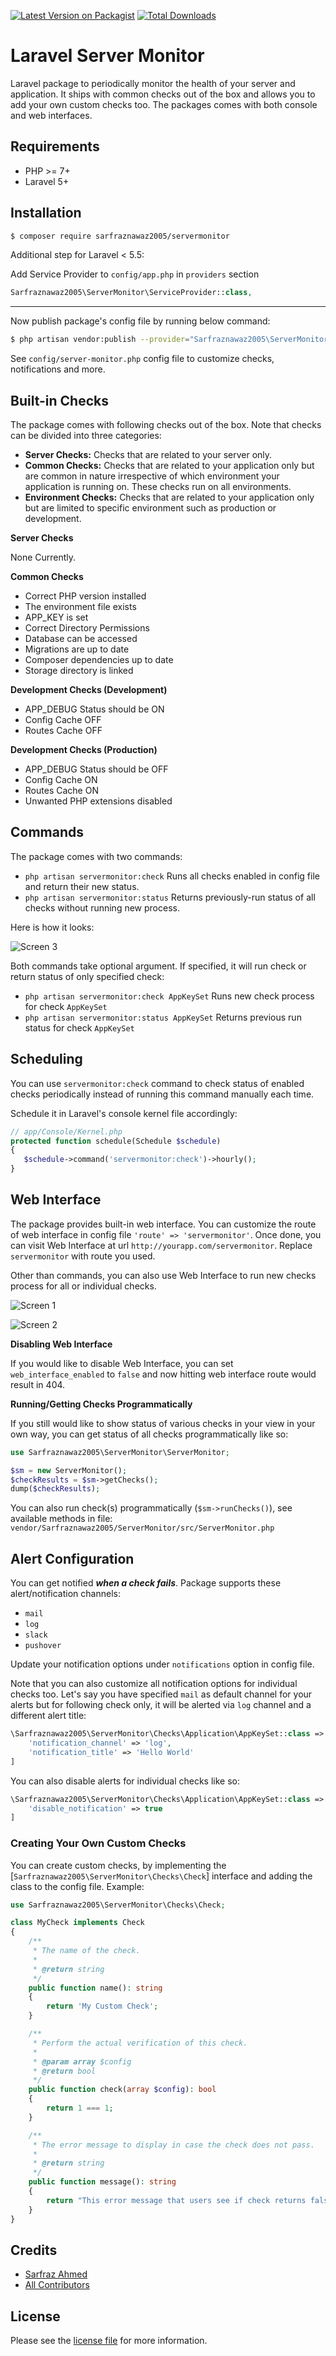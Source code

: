 [![Latest Version on Packagist][ico-version]][link-packagist]
[![Total Downloads][ico-downloads]][link-downloads]

# Laravel Server Monitor

Laravel package to periodically monitor the health of your server and application. It ships with common checks out of the box and allows you to add your own custom checks too. The packages comes with both console and web interfaces.



## Requirements

 - PHP >= 7+
 - Laravel 5+

## Installation


``` bash
$ composer require sarfraznawaz2005/servermonitor
```

Additional step for Laravel < 5.5:

Add Service Provider to `config/app.php` in `providers` section
```php
Sarfraznawaz2005\ServerMonitor\ServiceProvider::class,
```


---

Now publish package's config file by running below command:

```bash
$ php artisan vendor:publish --provider="Sarfraznawaz2005\ServerMonitor\ServiceProvider"
```

See `config/server-monitor.php` config file to customize checks, notifications and more.

## Built-in Checks

The package comes with following checks out of the box. Note that checks can be divided into three categories:

 - **Server Checks:** Checks that are related to your server only.
 - **Common Checks:** Checks that are related to your application only but are common in nature irrespective of which environment your application is running on. These checks run on all environments.
 - **Environment Checks:** Checks that are related to your application only but are limited to specific environment such as production or development.

**Server Checks**

None Currently.

**Common Checks**

 - Correct PHP version installed
 - The environment file exists
 - APP_KEY is set
 - Correct Directory Permissions
 - Database can be accessed
 - Migrations are up to date
 - Composer dependencies up to date
 - Storage directory is linked

**Development Checks (Development)**

 - APP_DEBUG Status should be ON
 - Config Cache OFF
 - Routes Cache OFF

**Development Checks (Production)**

 - APP_DEBUG Status should be OFF
 - Config Cache ON
 - Routes Cache ON
 - Unwanted PHP extensions disabled

## Commands

The package comes with two commands:

 - `php artisan servermonitor:check` Runs all checks enabled in config file and return their new status.
 - `php artisan servermonitor:status` Returns previously-run status of all checks without running new process.

Here is how it looks:

![Screen 3](https://github.com/sarfraznawaz2005/servermonitor/blob/master/screen3.gif?raw=true)


Both commands take optional argument. If specified, it will run check or return status of only specified check:

 - `php artisan servermonitor:check AppKeySet` Runs new check process for check `AppKeySet`
 - `php artisan servermonitor:status AppKeySet` Returns previous run status for check `AppKeySet`


## Scheduling

You can use `servermonitor:check` command to check status of enabled checks periodically instead of running this command manually each time.

Schedule it in Laravel's console kernel file accordingly:

```php
// app/Console/Kernel.php
protected function schedule(Schedule $schedule)
{
   $schedule->command('servermonitor:check')->hourly();
}
```

## Web Interface

The package provides built-in web interface. You can customize the route of web interface in config file `'route' => 'servermonitor'`. Once done, you can visit Web Interface at url `http://yourapp.com/servermonitor`. Replace `servermonitor` with route you used.

Other than commands, you can also use Web Interface to run new checks process for all or individual checks.

![Screen 1](https://github.com/sarfraznawaz2005/servermonitor/blob/master/screen1.gif?raw=true)

![Screen 2](https://github.com/sarfraznawaz2005/servermonitor/blob/master/screen2.gif?raw=true)

**Disabling Web Interface**

If you would like to disable Web Interface, you can set `web_interface_enabled` to `false` and now hitting web interface route would result in 404.

**Running/Getting Checks Programmatically**

If you still would like to show status of various checks in your view in your own way, you can get status of all checks programmatically like so:

```php
use Sarfraznawaz2005\ServerMonitor\ServerMonitor;

$sm = new ServerMonitor();
$checkResults = $sm->getChecks();
dump($checkResults);
```

You can also run check(s) programmatically (`$sm->runChecks()`), see available methods in file: `vendor/Sarfraznawaz2005/ServerMonitor/src/ServerMonitor.php`

## Alert Configuration

You can get notified ***when a check fails***. Package supports these alert/notification channels: 

 - `mail`
 - `log`
 - `slack`
 - `pushover`

Update your notification options under `notifications` option in config file.

Note that you can also customize all notification options for individual checks too. Let's say you have specified `mail` as default channel for your alerts but for following check only, it will be alerted via `log` channel and a different alert title:

````php
\Sarfraznawaz2005\ServerMonitor\Checks\Application\AppKeySet::class => [
    'notification_channel' => 'log',
    'notification_title' => 'Hello World'
]
````

You can also disable alerts for individual checks like so:

````php
\Sarfraznawaz2005\ServerMonitor\Checks\Application\AppKeySet::class => [
    'disable_notification' => true
]
````

### Creating Your Own Custom Checks

You can create custom checks, by implementing the [`Sarfraznawaz2005\ServerMonitor\Checks\Check`] interface and adding the class to the config file. Example:

````php
use Sarfraznawaz2005\ServerMonitor\Checks\Check;

class MyCheck implements Check
{
    /**
     * The name of the check.
     *
     * @return string
     */
    public function name(): string
    {
        return 'My Custom Check';
    }

    /**
     * Perform the actual verification of this check.
     *
     * @param array $config
     * @return bool
     */
    public function check(array $config): bool
    {
        return 1 === 1;
    }

    /**
     * The error message to display in case the check does not pass.
     *
     * @return string
     */
    public function message(): string
    {
        return "This error message that users see if check returns false.";
    }
}
````


## Credits

- [Sarfraz Ahmed][link-author]
- [All Contributors][link-contributors]

## License

Please see the [license file](license.md) for more information.

[ico-version]: https://img.shields.io/packagist/v/sarfraznawaz2005/servermonitor.svg?style=flat-square
[ico-downloads]: https://img.shields.io/packagist/dt/sarfraznawaz2005/servermonitor.svg?style=flat-square

[link-packagist]: https://packagist.org/packages/sarfraznawaz2005/servermonitor
[link-downloads]: https://packagist.org/packages/sarfraznawaz2005/servermonitor
[link-author]: https://github.com/sarfraznawaz2005
[link-contributors]: https://github.com/sarfraznawaz2005/servermonitor/graphs/contributors